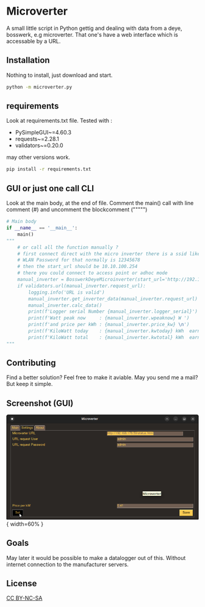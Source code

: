 # Microverter

A small little script in Python gettig and dealing with data from a deye, bosswerk, e.g microverter.
That one's have a web interface which is accessable by a URL.

## Installation

Nothing to install, just download and start.

```bash
python -m microverter.py
```

## requirements

Look at requirements.txt file. Tested with :
* PySimpleGUI~=4.60.3
* requests~=2.28.1
* validators~=0.20.0

may other versions work.

```bash
pip install -r requirements.txt
```

## GUI or just one call CLI 

Look at the main body, at the end of file.
Comment the main() call with line comment (#) and uncomment the blockcomment (""""")
```python
# Main body
if __name__ == '__main__':
    main()
"""    
    # or call all the function manually ?
    # first connect direct with the micro inverter there is a ssid like AP_Serialnumber
    # WLAN Password for that normally is 12345678
    # then the start_url should be 10.10.100.254
    # there you could connect to access point or adhoc mode
    manual_inverter = BosswerkDeyeMicroinverter(start_url='http://192.168.178.50/status.html')
    if validators.url(manual_inverter.request_url):
        logging.info('URL is valid')
        manual_inverter.get_inverter_data(manual_inverter.request_url)
        manual_inverter.calc_data()
        print(f'Logger serial Number {manual_inverter.logger_serial}')
        print(f'Watt peak now     : {manual_inverter.wpeaknow} W ')
        print(f'and price per kWh : {manual_inverter.price_kw} \n')
        print(f'KiloWatt today    : {manual_inverter.kwtoday} kWh  earned {manual_inverter.price_today} ')
        print(f'KiloWatt total    : {manual_inverter.kwtotal} kWh  earned {manual_inverter.price_total}')
"""
```

## Contributing
Find a better solution? 
Feel free to make it aviable. 
May you send me a mail? 
But keep it simple.

## Screenshot (GUI)
![screenshot](screenshot.png){ width=60% }

## Goals
May later it would be possible to make a datalogger out of this. Without internet connection to the manufacturer servers.


## License
[CC BY-NC-SA ](https://creativecommons.org/licenses/by-nc-sa/3.0/de/)